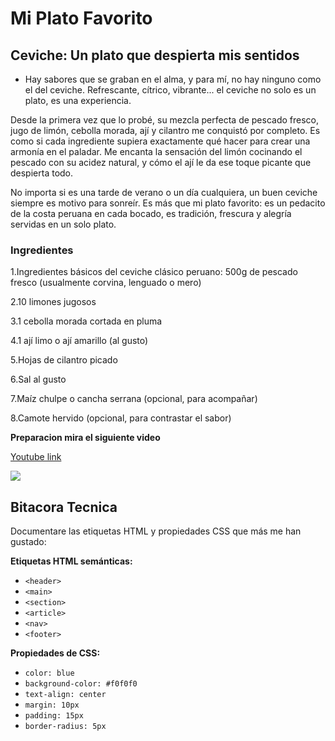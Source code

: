 # Mi Plato Favorito

## Ceviche: Un plato que despierta mis sentidos

- Hay sabores que se graban en el alma, y para mí, no hay ninguno como el del ceviche. Refrescante, cítrico, vibrante... el ceviche no solo es un plato, es una experiencia.

Desde la primera vez que lo probé, su mezcla perfecta de pescado fresco, jugo de limón, cebolla morada, ají y cilantro me conquistó por completo. Es como si cada ingrediente supiera exactamente qué hacer para crear una armonía en el paladar. Me encanta la sensación del limón cocinando el pescado con su acidez natural, y cómo el ají le da ese toque picante que despierta todo.

No importa si es una tarde de verano o un día cualquiera, un buen ceviche siempre es motivo para sonreír. Es más que mi plato favorito: es un pedacito de la costa peruana en cada bocado, es tradición, frescura y alegría servidas en un solo plato.

### Ingredientes

1.Ingredientes básicos del ceviche clásico peruano:
500g de pescado fresco (usualmente corvina, lenguado o mero)

2.10 limones jugosos

3.1 cebolla morada cortada en pluma

4.1 ají limo o ají amarillo (al gusto)

5.Hojas de cilantro picado

6.Sal al gusto

7.Maíz chulpe o cancha serrana (opcional, para acompañar)

8.Camote hervido (opcional, para contrastar el sabor)

**Preparacion mira el siguiente video**

[Youtube link](https://www.youtube.com/watch?v=oRw2YNE5kLU&ab_channel=Abelca)

<img src="https://www.elespectador.com/resizer/v2/2AVD5Z6Y2ZFWHETPQGCPLMNK4A.jpg?auth=82394bc07906097860918c7a77b6320dbba80a4b67cc293a909e810ae6941229&width=920&height=613&smart=true&quality=60">

## Bitacora Tecnica 

Documentare las etiquetas HTML y propiedades CSS que más me han gustado:

**Etiquetas HTML semánticas:**

- `<header>`
- `<main>`
- `<section>`
- `<article>`
- `<nav>`
- `<footer>`

**Propiedades de CSS:**

- `color: blue`
- `background-color: #f0f0f0`
- `text-align: center`
- `margin: 10px`
- `padding: 15px`
- `border-radius: 5px`


